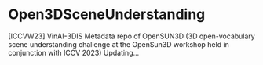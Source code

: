 # Open3DSceneUnderstanding
[ICCVW23] VinAI-3DIS Metadata repo of OpenSUN3D (3D open-vocabulary scene understanding challenge at the OpenSun3D workshop held in conjunction with ICCV 2023)
Updating...
